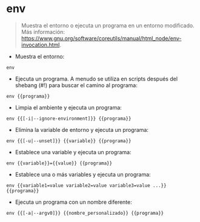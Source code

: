 # env

> Muestra el entorno o ejecuta un programa en un entorno modificado.
> Más información: <https://www.gnu.org/software/coreutils/manual/html_node/env-invocation.html>.

- Muestra el entorno:

`env`

- Ejecuta un programa. A menudo se utiliza en scripts después del shebang (#!) para buscar el camino al programa:

`env {{programa}}`

- Limpia el ambiente y ejecuta un programa:

`env {{[-i|--ignore-environment]}} {{programa}}`

- Elimina la variable de entorno y ejecuta un programa:

`env {{[-u|--unset]}} {{variable}} {{programa}}`

- Establece una variable y ejecuta un programa:

`env {{variable}}={{value}} {{programa}}`

- Establece una o más variables y ejecuta un programa:

`env {{variable1=value variable2=value variable3=value ...}}  {{programa}}`

- Ejecuta un programa con un nombre diferente:

`env {{[-a|--argv0]}} {{nombre_personalizado}} {{programa}}`
